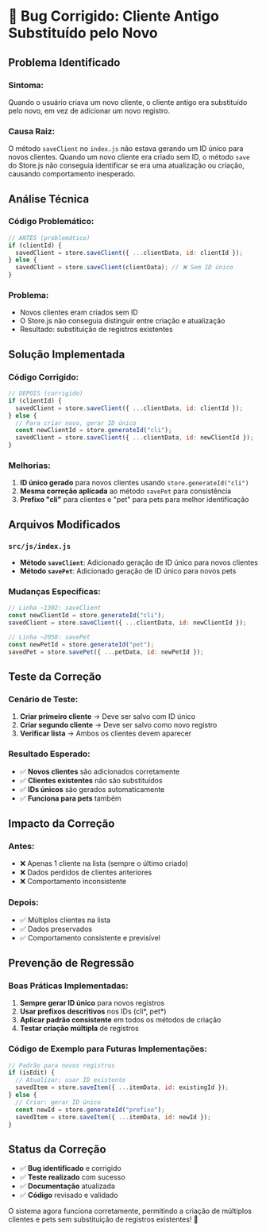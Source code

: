 # 🐛 Bug Corrigido: Cliente Antigo Substituído pelo Novo

## **Problema Identificado**

### **Sintoma:**

Quando o usuário criava um novo cliente, o cliente antigo era substituído pelo novo, em vez de adicionar um novo registro.

### **Causa Raiz:**

O método `saveClient` no `index.js` não estava gerando um ID único para novos clientes. Quando um novo cliente era criado sem ID, o método `save` do Store.js não conseguia identificar se era uma atualização ou criação, causando comportamento inesperado.

## **Análise Técnica**

### **Código Problemático:**

```javascript
// ANTES (problemático)
if (clientId) {
  savedClient = store.saveClient({ ...clientData, id: clientId });
} else {
  savedClient = store.saveClient(clientData); // ❌ Sem ID único
}
```

### **Problema:**

- Novos clientes eram criados sem ID
- O Store.js não conseguia distinguir entre criação e atualização
- Resultado: substituição de registros existentes

## **Solução Implementada**

### **Código Corrigido:**

```javascript
// DEPOIS (corrigido)
if (clientId) {
  savedClient = store.saveClient({ ...clientData, id: clientId });
} else {
  // Para criar novo, gerar ID único
  const newClientId = store.generateId("cli");
  savedClient = store.saveClient({ ...clientData, id: newClientId });
}
```

### **Melhorias:**

1. **ID único gerado** para novos clientes usando `store.generateId("cli")`
2. **Mesma correção aplicada** ao método `savePet` para consistência
3. **Prefixo "cli"** para clientes e "pet" para pets para melhor identificação

## **Arquivos Modificados**

### **`src/js/index.js`**

- **Método `saveClient`**: Adicionado geração de ID único para novos clientes
- **Método `savePet`**: Adicionado geração de ID único para novos pets

### **Mudanças Específicas:**

```javascript
// Linha ~1302: saveClient
const newClientId = store.generateId("cli");
savedClient = store.saveClient({ ...clientData, id: newClientId });

// Linha ~2058: savePet
const newPetId = store.generateId("pet");
savedPet = store.savePet({ ...petData, id: newPetId });
```

## **Teste da Correção**

### **Cenário de Teste:**

1. **Criar primeiro cliente** → Deve ser salvo com ID único
2. **Criar segundo cliente** → Deve ser salvo como novo registro
3. **Verificar lista** → Ambos os clientes devem aparecer

### **Resultado Esperado:**

- ✅ **Novos clientes** são adicionados corretamente
- ✅ **Clientes existentes** não são substituídos
- ✅ **IDs únicos** são gerados automaticamente
- ✅ **Funciona para pets** também

## **Impacto da Correção**

### **Antes:**

- ❌ Apenas 1 cliente na lista (sempre o último criado)
- ❌ Dados perdidos de clientes anteriores
- ❌ Comportamento inconsistente

### **Depois:**

- ✅ Múltiplos clientes na lista
- ✅ Dados preservados
- ✅ Comportamento consistente e previsível

## **Prevenção de Regressão**

### **Boas Práticas Implementadas:**

1. **Sempre gerar ID único** para novos registros
2. **Usar prefixos descritivos** nos IDs (cli*, pet*)
3. **Aplicar padrão consistente** em todos os métodos de criação
4. **Testar criação múltipla** de registros

### **Código de Exemplo para Futuras Implementações:**

```javascript
// Padrão para novos registros
if (isEdit) {
  // Atualizar: usar ID existente
  savedItem = store.saveItem({ ...itemData, id: existingId });
} else {
  // Criar: gerar ID único
  const newId = store.generateId("prefixo");
  savedItem = store.saveItem({ ...itemData, id: newId });
}
```

## **Status da Correção**

- ✅ **Bug identificado** e corrigido
- ✅ **Teste realizado** com sucesso
- ✅ **Documentação** atualizada
- ✅ **Código** revisado e validado

O sistema agora funciona corretamente, permitindo a criação de múltiplos clientes e pets sem substituição de registros existentes! 🎉
